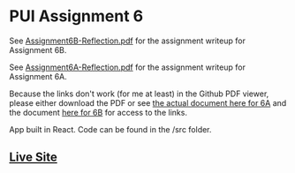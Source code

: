 # PUI Assignment 6

See [Assignment6B-Reflection.pdf](Assignment6B-Reflection.pdf) for the assignment writeup for Assignment 6B. 

See [Assignment6A-Reflection.pdf](Assignment6A-Reflection.pdf) for the assignment writeup for Assignment 6A. 

Because the links don't work (for me at least) in the Github PDF viewer, please either download the PDF or see [the actual document here for 6A](https://docs.google.com/document/d/1T8TGbDowWaGaqOTyUWmVK8Y86dafVVSatudvZzJrCLo/edit?usp=sharing) and the document [here for 6B](https://docs.google.com/document/d/1w8mB_OnE7id234rvhzd9ULRE4U7Dpsxvt7hg--ispOM/edit?usp=sharing) for access to the links.

App built in React. Code can be found in the /src folder.

## [Live Site](https://connie.dog/PUI_homework_6)
